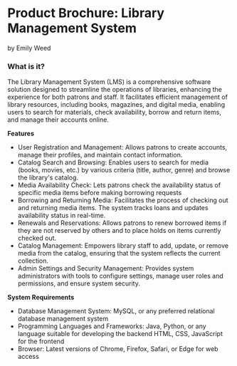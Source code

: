 <h1>Product Brochure: Library Management System</h1>
<p>by Emily Weed</p>
<h3>What is it?</h3>
<p>The Library Management System (LMS) is a comprehensive software solution designed to streamline the operations of libraries, enhancing the experience for both patrons and staff. It facilitates efficient management of library resources, including books, magazines, and digital media, enabling users to search for materials, check availability, borrow and return items, and manage their accounts online.</p>
<b>Features</b>
<ul>
  <li>User Registration and Management: Allows patrons to create accounts, manage their profiles, and maintain contact information.</li>
  <li>Catalog Search and Browsing: Enables users to search for media (books, movies, etc.) by various criteria (title, author, genre) and browse the library's catalog.</li>
  <li>Media Availability Check: Lets patrons check the availability status of specific media items before making borrowing requests</li>
  <li>Borrowing and Returning Media: Facilitates the process of checking out and returning media items. The system tracks loans and updates availability status in real-time.</li>
  <li>Renewals and Reservations: Allows patrons to renew borrowed items if they are not reserved by others and to place holds on items currently checked out.</li>
  <li>Catalog Management: Empowers library staff to add, update, or remove media from the catalog, ensuring that the system reflects the current collection.</li>
  <li>Admin Settings and Security Management: Provides system administrators with tools to configure settings, manage user roles and permissions, and ensure system security.</li>
</ul>
<b>System Requirements</b>
<ul>
  <li>Database Management System: MySQL, or any preferred relational database management system</li>
  <li>Programming Languages and Frameworks: Java, Python, or any language suitable for developing the backend
HTML, CSS, JavaScript for the frontend</li>
  <li>Browser: Latest versions of Chrome, Firefox, Safari, or Edge for web access</li>
</ul>
